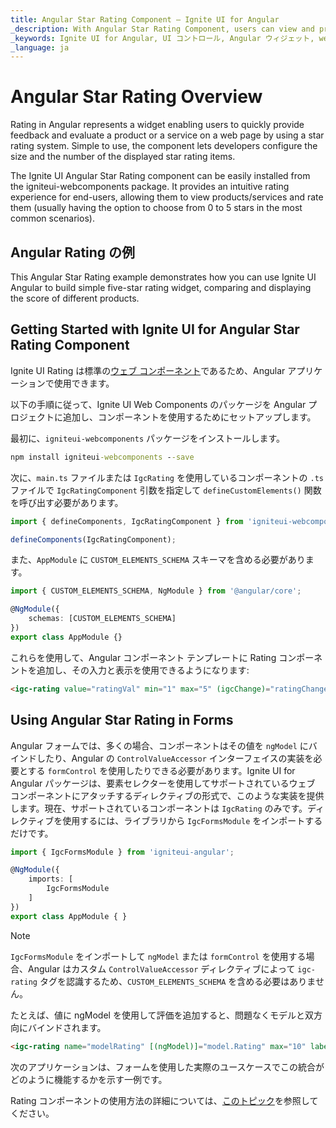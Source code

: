 ```yaml
---
title: Angular Star Rating Component – Ignite UI for Angular
_description: With Angular Star Rating Component, users can view and provide feedback quickly. You can use the rating component in any angular app and angular forms. Try it Now
_keywords: Ignite UI for Angular, UI コントロール, Angular ウィジェット, web ウィジェット, UI ウィジェット, Angular, Native Angular コンポーネント スイート, Native Angular コントロール, Native Angular コンポーネント Library, Angular Rating コンポーネント, Angular Rating コントロール
_language: ja
---
```

# Angular Star Rating Overview

Rating in Angular represents a widget enabling users to quickly provide feedback and evaluate a product or a service on a web page by using a star rating system. Simple to use, the component lets developers configure the size and the number of the displayed star rating items.

The Ignite UI Angular Star Rating component can be easily installed from the igniteui-webcomponents package. It provides an intuitive rating experience for end-users, allowing them to view products/services and rate them (usually having the option to choose from 0 to 5 stars in the most common scenarios).


## Angular Rating の例

This Angular Star Rating example demonstrates how you can use Ignite UI Angular to build simple five-star rating widget, comparing and displaying the score of different products.

<code-view style="height: 550px"
           data-demos-base-url="{environment:demosBaseUrl}"
           iframe-src="{environment:demosBaseUrl}/grid/grid-with-rating" alt="Angular Rating の例">
</code-view>


<div class="divider--half"></div>


## Getting Started with Ignite UI for Angular Star Rating Component

Ignite UI Rating は標準の[ウェブ コンポーネント](https://developer.mozilla.org/ja/docs/Web/Web_Components)であるため、Angular アプリケーションで使用できます。

以下の手順に従って、Ignite UI Web Components のパッケージを Angular プロジェクトに追加し、コンポーネントを使用するためにセットアップします。

最初に、`igniteui-webcomponents` パッケージをインストールします。

```cmd
npm install igniteui-webcomponents --save
```

次に、`main.ts` ファイルまたは `IgcRating` を使用しているコンポーネントの `.ts` ファイルで `IgcRatingComponent` 引数を指定して `defineCustomElements()` 関数を呼び出す必要があります。

```typescript
import { defineComponents, IgcRatingComponent } from 'igniteui-webcomponents';

defineComponents(IgcRatingComponent);
```

また、`AppModule` に `CUSTOM_ELEMENTS_SCHEMA` スキーマを含める必要があります。

```typescript
import { CUSTOM_ELEMENTS_SCHEMA, NgModule } from '@angular/core';

@NgModule({
    schemas: [CUSTOM_ELEMENTS_SCHEMA]
})
export class AppModule {}
```

これらを使用して、Angular コンポーネント テンプレートに Rating コンポーネントを追加し、その入力と表示を使用できるようになります:

```html
<igc-rating value="ratingVal" min="1" max="5" (igcChange)="ratingChanged($event);"></igc-rating>
```

## Using Angular Star Rating in Forms

Angular フォームでは、多くの場合、コンポーネントはその値を `ngModel` にバインドしたり、Angular の `ControlValueAccessor` インターフェイスの実装を必要とする `formControl` を使用したりできる必要があります。Ignite UI for Angular パッケージは、要素セレクターを使用してサポートされているウェブ コンポーネントにアタッチするディレクティブの形式で、このような実装を提供します。現在、サポートされているコンポーネントは `IgcRating` のみです。ディレクティブを使用するには、ライブラリから `IgcFormsModule` をインポートするだけです。

```typescript
import { IgcFormsModule } from 'igniteui-angular';

@NgModule({
    imports: [
        IgcFormsModule
    ]
})
export class AppModule { }
```

>[!NOTE]
>`IgcFormsModule` をインポートして `ngModel` または `formControl` を使用する場合、Angular はカスタム `ControlValueAccessor` ディレクティブによって `igc-rating` タグを認識するため、`CUSTOM_ELEMENTS_SCHEMA` を含める必要はありません。

たとえば、値に ngModel を使用して評価を追加すると、問題なくモデルと双方向にバインドされます。

```html
<igc-rating name="modelRating" [(ngModel)]="model.Rating" max="10" label="Model Rating"></igc-rating>
```

次のアプリケーションは、フォームを使用した実際のユースケースでこの統合がどのように機能するかを示す一例です。

<code-view style="height: 550px"
           data-demos-base-url="{environment:demosBaseUrl}"
           iframe-src="{environment:demosBaseUrl}/data-entries/rating-form" alt="Angular Rating の例">
</code-view>

Rating コンポーネントの使用方法の詳細については、[このトピック]({environment:infragisticsBaseUrl}/products/ignite-ui-web-components/web-components/components/inputs/rating.html)を参照してください。

